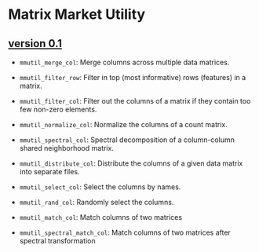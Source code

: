 # Matrix Market Utility

## [version 0.1](mmutil-0.1.tar.gz)

* `mmutil_merge_col`: Merge columns across multiple data matrices.

* `mmutil_filter_row`: Filter in top (most informative) rows (features) in a matrix.

* `mmutil_filter_col`: Filter out the columns of a matrix if they contain too few non-zero elements.

* `mmutil_normalize_col`: Normalize the columns of a count matrix.

* `mmutil_spectral_col`: Spectral decomposition of a column-column shared neighborhood matrix.

* `mmutil_distribute_col`: Distribute the columns of a given data matrix into separate files.

* `mmutil_select_col`: Select the columns by names.

* `mmutil_rand_col`: Randomly select the columns.

* `mmutil_match_col`: Match columns of two matrices

* `mmutil_spectral_match_col`: Match columns of two matrices after spectral transformation

